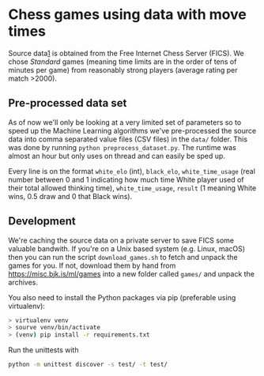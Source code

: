 # Chess games using data with move times

Source data[1] is obtained from the Free Internet Chess Server (FICS). We chose *Standard* games (meaning time 
limits are in the order of tens of minutes per game) from reasonably strong players (average rating per match >2000).

[1]: https://www.ficsgames.org/download.html

## Pre-processed data set

As of now we'll only be looking at a very limited set of parameters so to speed up the Machine Learning algorithms
we've pre-processed the source data into comma separated value files (CSV files) in the `data/` folder. This was done
by running `python preprocess_dataset.py`. The runtime was almost an hour but only uses on thread and can easily be
sped up.

Every line is on the format `white_elo` (int), `black_elo`, `white_time_usage` (real number between 0 and 1 indicating
how much time White player used of their total allowed thinking time), `white_time_usage`, `result` (1 meaning White
wins, 0.5 draw and 0 that Black wins).

## Development

We're caching the source data on a private server to save FICS some valuable bandwith. If you're on a Unix based system
(e.g. Linux, macOS) then you can run the script `download_games.sh` to fetch and unpack the games for you. If not,
download them by hand from <https://misc.bjk.is/ml/games> into a new folder called `games/` and unpack the archives.

You also need to install the Python packages via pip (preferable using virtualenv):

```bash
> virtualenv venv
> sourve venv/bin/activate
> (venv) pip install -r requirements.txt
```

Run the unittests with

```bash
python -m unittest discover -s test/ -t test/
```
